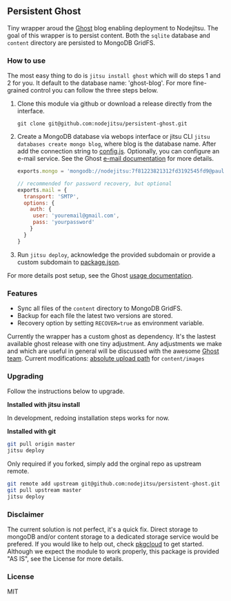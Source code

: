 ## Persistent Ghost
Tiny wrapper aroud the [Ghost] blog enabling deployment to Nodejitsu. The goal
of this wrapper is to persist content. Both the `sqlite` database and `content`
directory are persisted to MongoDB GridFS.

### How to use
The most easy thing to do is `jitsu install ghost` which will do steps 1 and 2
for you. It default to the database name: 'ghost-blog'. For more fine-grained
control you can follow the three steps below.

1. Clone this module via github or download a release directly from the interface.
   ```
   git clone git@github.com:nodejitsu/persistent-ghost.git
   ```
2. Create a MongoDB database via webops interface or jitsu CLI
   `jitsu databases create mongo blog`, where blog is the database name. After
   add the connection string to [config.js]. Optionally, you can configure an
   e-mail service. See the Ghost [e-mail documentation][docs] for more details.
   ```js
   exports.mongo = 'mongodb://nodejitsu:7f81223821312fd3192545fd9@paulo.mongohq.com:10051/nodejitsudb12238192';

   // recommended for password recovery, but optional
   exports.mail = {
     transport: 'SMTP',
     options: {
       auth: {
        user: 'youremail@gmail.com',
        pass: 'yourpassword'
       }
     }
   }
   ```
3. Run `jitsu deploy`, acknowledge the provided subdomain or provide a custom
   subdomain to [package.json].

For more details post setup, see the Ghost [usage documentation][usage].

### Features
- Sync all files of the `content` directory to MongoDB GridFS.
- Backup for each file the latest two versions are stored.
- Recovery option by setting `RECOVER=true` as environment variable.

Currently the wrapper has a custom ghost as dependency. It's the lastest available
ghost release with one tiny adjustment. Any adjustments we make and which are useful
in general will be discussed with the awesome [Ghost team][about].
Current modifications: [absolute upload path][commit] for `content/images`

[commit]: https://github.com/Swaagie/ghost/commit/e1a7b8b6472f63aabe6edcd0c63559c74b499b63

### Upgrading

Follow the instructions below to upgrade.

**Installed with jitsu install**

In development, redoing installation steps works for now.

**Installed with git**

```bash
git pull origin master
jitsu deploy
```

Only required if you forked, simply add the orginal repo as upstream remote.

```bash
git remote add upstream git@github.com:nodejitsu/persistent-ghost.git
git pull upstream master
jitsu deploy
```

### Disclaimer
The current solution is not perfect, it's a quick fix. Direct storage to mongoDB
and/or content storage to a dedicated storage service would be prefered. If you
would like to help out, check [pkgcloud] to get started. Although we expect the
module to work properly, this package is provided "AS IS", see the License for
more details.

### License

MIT

[usage]: http://docs.ghost.org/usage/
[package.json]: https://github.com/nodejitsu/persistent-ghost/blob/master/package.json
[pkgcloud]: https://github.com/nodejitsu/pkgcloud
[Ghost]: https://ghost.org/
[docs]: http://docs.ghost.org/mail/
[config.js]: https://github.com/nodejitsu/persistent-ghost/blob/master/config/index.js
[about]: https://ghost.org/about/
